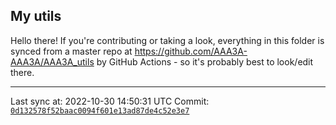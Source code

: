 ## My utils

Hello there! If you're contributing or taking a look, everything in this folder
is synced from a master repo at https://github.com/AAA3A-AAA3A/AAA3A_utils by GitHub Actions -
so it's probably best to look/edit there.

---

Last sync at: 2022-10-30 14:50:31 UTC
Commit: [`0d132578f52baac0094f601e13ad87de4c52e3e7`](https://github.com/AAA3A-AAA3A/AAA3A_utils/commit/0d132578f52baac0094f601e13ad87de4c52e3e7)
